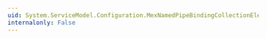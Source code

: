 ```yaml
---
uid: System.ServiceModel.Configuration.MexNamedPipeBindingCollectionElement.#ctor
internalonly: False
---
```

